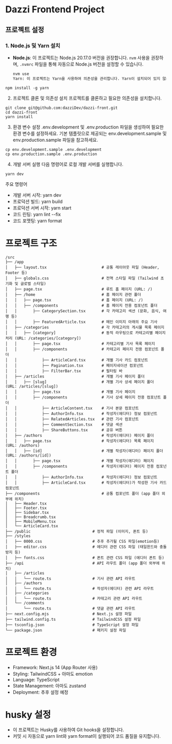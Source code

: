 # Dazzi Frontend Project

## 프로젝트 설정

### 1. Node.js 및 Yarn 설치

- **Node.js**: 이 프로젝트는 Node.js 20.17.0 버전을 권장합니다. `nvm` 사용을 권장하며, `.nvmrc` 파일을 통해 자동으로 Node.js 버전을 설정할 수 있습니다.

  ```bash
  nvm use
  Yarn: 이 프로젝트는 Yarn을 사용하여 의존성을 관리합니다. Yarn이 설치되어 있지 않은 경우, 다음 명령어로 설치하세요.
  ```

```
npm install -g yarn
```

2. 프로젝트 클론 및 의존성 설치
   프로젝트를 클론하고 필요한 의존성을 설치합니다.

```
git clone git@github.com:dazziDev/dazzi-front.git
cd dazzi-front
yarn install
```

3. 환경 변수 설정
   .env.development 및 .env.production 파일을 생성하여 필요한 환경 변수를 설정하세요. 기본 템플릿으로 제공되는 env.development.sample 및 env.production.sample 파일을 참고하세요.

```
cp env.development.sample .env.development
cp env.production.sample .env.production
```

4. 개발 서버 실행
   다음 명령어로 로컬 개발 서버를 실행합니다.

```
yarn dev
```

주요 명령어

- 개발 서버 시작: yarn dev
- 프로덕션 빌드: yarn build
- 프로덕션 서버 시작: yarn start
- 코드 린팅: yarn lint --fix
- 코드 포맷팅: yarn format

# 프로젝트 구조

```
/src
├── /app
│   ├── layout.tsx                        # 공통 레이아웃 파일 (Header, Footer 등)
│   ├── globals.css                       # 전역 스타일 파일 (Tailwind 초기화 및 글로벌 스타일)
│   ├── page.tsx                          # 루트 홈 페이지 (URL: /)
│   ├── /home                             # 홈 페이지 관련 폴더
│   │   ├── page.tsx                      # 홈 페이지 (URL: /)
│   │   ├── /components                   # 홈 페이지 전용 컴포넌트 폴더
│   │       ├── CategorySection.tsx       # 각 카테고리 섹션 (문화, 음식, 여행 등)
│   │       ├── FeaturedArticle.tsx       # 메인 이미지 아래의 주요 기사
│   ├── /categories                       # 각 카테고리의 게시물 목록 페이지
│   │   ├── [category]                    # 동적 라우팅으로 카테고리별 페이지 처리 (URL: /categories/[category])
│   │       ├── page.tsx                  # 카테고리별 기사 목록 페이지
│   │       ├── /components               # 카테고리 페이지 전용 컴포넌트 폴더
│   │           ├── ArticleCard.tsx       # 개별 기사 카드 컴포넌트
│   │           ├── Pagination.tsx        # 페이지네이션 컴포넌트
│   │           ├── FilterBar.tsx         # 필터링 바
│   ├── /articles                         # 개별 기사 페이지 폴더
│   │   ├── [slug]                        # 개별 기사 상세 페이지 폴더 (URL: /articles/[slug])
│   │       ├── page.tsx                  # 개별 기사 페이지
│   │       ├── /components               # 기사 상세 페이지 전용 컴포넌트 폴더
│   │           ├── ArticleContent.tsx    # 기사 본문 컴포넌트
│   │           ├── AuthorInfo.tsx        # 작성자(에디터) 정보 컴포넌트
│   │           ├── RelatedArticles.tsx   # 관련 기사 컴포넌트
│   │           ├── CommentSection.tsx    # 댓글 섹션
│   │           ├── ShareButtons.tsx      # 공유 버튼
│   ├── /authors                          # 작성자(에디터) 페이지 폴더
│   │   ├── page.tsx                      # 작성자(에디터) 목록 페이지 (URL: /authors)
│   │   ├── [id]                          # 개별 작성자(에디터) 페이지 폴더 (URL: /authors/[id])
│   │       ├── page.tsx                  # 개별 작성자(에디터) 페이지
│   │       ├── /components               # 작성자(에디터) 페이지 전용 컴포넌트 폴더
│   │           ├── AuthorInfo.tsx        # 작성자(에디터) 정보 컴포넌트
│   │           ├── ArticleCard.tsx       # 작성자(에디터)가 작성한 기사 카드 컴포넌트
├── /components                           # 공통 컴포넌트 폴더 (app 폴더 외부에 위치)
│   ├── Header.tsx
│   ├── Footer.tsx
│   ├── Sidebar.tsx
│   ├── Breadcrumb.tsx
│   ├── MobileMenu.tsx
│   └── ArticleCard.tsx
├── /public                           # 정적 파일 (이미지, 폰트 등)
├── /styles
│   ├── 0000.css                      # 추후 추가될 CSS 파일(emotion등)
│   ├── editor.css                    # 에디터 관련 CSS 파일 (태일윈드와 충돌방지 등)
│   ├── fonts.css                     # 폰트 관련 CSS 파일 (에디터 폰트 등)
├── /api                              # API 라우트 폴더 (app 폴더 외부에 위치)
│   ├── /articles
│   │   └── route.ts                  # 기사 관련 API 라우트
│   ├── /authors
│   │   └── route.ts                  # 작성자(에디터) 관련 API 라우트
│   ├── /categories
│   │   └── route.ts                  # 카테고리 관련 API 라우트
│   └── /comments
│       └── route.ts                  # 댓글 관련 API 라우트
├── next.config.mjs                   # Next.js 설정 파일
├── tailwind.config.ts                # TailwindCSS 설정 파일
├── tsconfig.json                     # TypeScript 설정 파일
└── package.json                      # 패키지 설정 파일
```

# 프로젝트 환경

- Framework: Next.js 14 (App Router 사용)
- Styling: TailwindCSS + 아마도 emotion
- Language: TypeScript
- State Management: 아마도 zustand
- Deployment: 추후 설정 예정

# husky 설정

- 이 프로젝트는 Husky를 사용하여 Git hooks을 설정합니다.
- 커밋 시 자동으로 yarn lint와 yarn format이 실행되어 코드 품질을 유지합니다.
